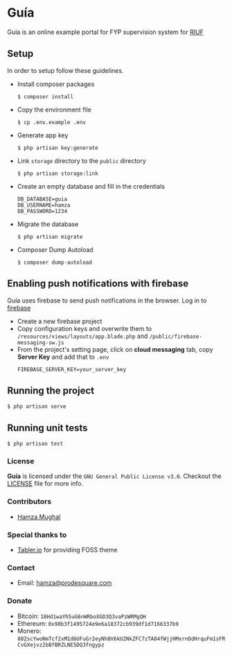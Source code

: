 # Guía

Guía is an online example portal for FYP supervision system for [RIUF](https://www.riphahfsd.edu.pk/)

## Setup
In order to setup follow these guidelines.
- Install composer packages
    ```shell
    $ composer install
    ```
- Copy the environment file
    ```shell
    $ cp .env.example .env
    ```
- Generate app key
    ```shell
    $ php artisan key:generate
    ```
- Link `storage` directory to the `public` directory
    ```shell
    $ php artisan storage:link
    ```
- Create an empty database and fill in the credentials
    ```
    DB_DATABASE=guia
    DB_USERNAME=hamza
    DB_PASSWORD=1234
    ```
- Migrate the database
    ```shell
    $ php artisan migrate
    ```
- Composer Dump Autoload
    ```shell
    $ composer dump-autoload
    ```

## Enabling push notifications with firebase
Guía uses firebase to send push notifications in the browser. Log in to [firebase](https://firebase.google.com)
- Create a new firebase project
- Copy configuration keys and overwrite them to `/resources/views/layouts/app.blade.php` and `/public/firebase-messaging-sw.js`
- From the project's setting page, click on **cloud messaging** tab, copy **Server Key** and add that to `.env`
    ```
    FIREBASE_SERVER_KEY=your_server_key
    ```

## Running the project
```shell
$ php artisan serve
```

## Running unit tests
```shell
$ php artisan test
```

### License
**Guía** is licensed under the `GNU General Public License v3.0`. Checkout the [LICENSE](./LICENSE) file for more info.

### Contributors
- [Hamza Mughal](https://prodesquare.com)

### Special thanks to
- [Tabler.io](https://tabler.io/) for providing FOSS theme

### Contact
- Email: [hamza@prodesquare.com](mailto:hamza@prodesquare.com)

### Donate
- Bitcoin: `18Hd1waYh5uG6nWRboXGD3Q3vaPzWRMgQH`
- Ethereum: `0x90b3f1495724e9e6a18372cb939df1d7166337b9`
- Monero: `88ZscYwoNmTcf2xM1d6UFuGr2eyNh8V6kU2NkZFC7zTA84fWjjHMxrnDdHrquFm1sFRCvGXejvz2bBfBRZLNE5DQ3fngypz`
